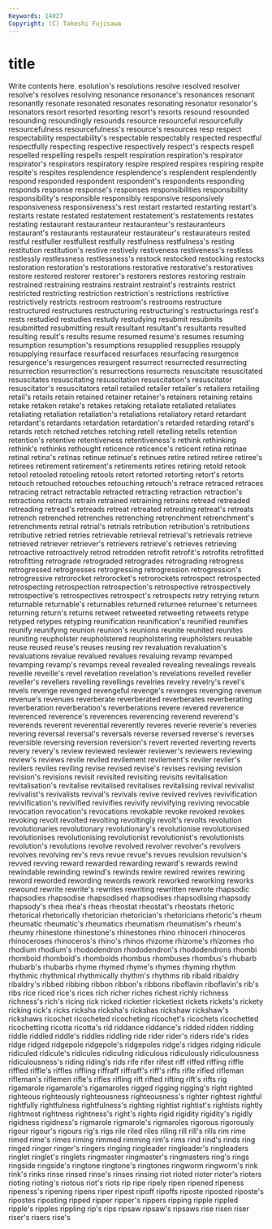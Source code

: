 ```yaml
---
Keywords: 14027 
Copyright: (C) Takeshi Fujisawa
---
```


# title

Write contents here.
esolution's resolutions resolve
resolved resolver resolve's resolves resolving resonance resonance's resonances resonant resonantly
resonate resonated resonates resonating resonator resonator's resonators resort resorted resorting
resort's resorts resound resounded resounding resoundingly resounds resource resourceful resourcefully
resourcefulness resourcefulness's resource's resources resp respect respectability respectability's respectable respectably
respected respectful respectfully respecting respective respectively respect's respects respell respelled
respelling respells respelt respiration respiration's respirator respirator's respirators respiratory respire
respired respires respiring respite respite's respites resplendence resplendence's resplendent resplendently
respond responded respondent respondent's respondents responding responds response response's responses
responsibilities responsibility responsibility's responsible responsibly responsive responsively responsiveness responsiveness's rest
restart restarted restarting restart's restarts restate restated restatement restatement's restatements
restates restating restaurant restauranteur restauranteur's restauranteurs restaurant's restaurants restaurateur restaurateur's
restaurateurs rested restful restfuller restfullest restfully restfulness restfulness's resting restitution
restitution's restive restively restiveness restiveness's restless restlessly restlessness restlessness's restock
restocked restocking restocks restoration restoration's restorations restorative restorative's restoratives restore
restored restorer restorer's restorers restores restoring restrain restrained restraining restrains
restraint restraint's restraints restrict restricted restricting restriction restriction's restrictions restrictive
restrictively restricts restroom restroom's restrooms restructure restructured restructures restructuring restructuring's
restructurings rest's rests restudied restudies restudy restudying resubmit resubmits resubmitted
resubmitting result resultant resultant's resultants resulted resulting result's results resume
resumed resume's resumes resuming resumption resumption's resumptions resupplied resupplies resupply
resupplying resurface resurfaced resurfaces resurfacing resurgence resurgence's resurgences resurgent resurrect
resurrected resurrecting resurrection resurrection's resurrections resurrects resuscitate resuscitated resuscitates resuscitating
resuscitation resuscitation's resuscitator resuscitator's resuscitators retail retailed retailer retailer's retailers
retailing retail's retails retain retained retainer retainer's retainers retaining retains
retake retaken retake's retakes retaking retaliate retaliated retaliates retaliating retaliation
retaliation's retaliations retaliatory retard retardant retardant's retardants retardation retardation's retarded
retarding retard's retards retch retched retches retching retell retelling retells
retention retention's retentive retentiveness retentiveness's rethink rethinking rethink's rethinks rethought
reticence reticence's reticent retina retinae retinal retina's retinas retinue retinue's
retinues retire retired retiree retiree's retirees retirement retirement's retirements retires
retiring retold retook retool retooled retooling retools retort retorted retorting
retort's retorts retouch retouched retouches retouching retouch's retrace retraced retraces
retracing retract retractable retracted retracting retraction retraction's retractions retracts retrain
retrained retraining retrains retread retreaded retreading retread's retreads retreat retreated
retreating retreat's retreats retrench retrenched retrenches retrenching retrenchment retrenchment's retrenchments
retrial retrial's retrials retribution retribution's retributions retributive retried retries retrievable
retrieval retrieval's retrievals retrieve retrieved retriever retriever's retrievers retrieve's retrieves
retrieving retroactive retroactively retrod retrodden retrofit retrofit's retrofits retrofitted retrofitting
retrograde retrograded retrogrades retrograding retrogress retrogressed retrogresses retrogressing retrogression retrogression's
retrogressive retrorocket retrorocket's retrorockets retrospect retrospected retrospecting retrospection retrospection's retrospective
retrospectively retrospective's retrospectives retrospect's retrospects retry retrying return returnable returnable's
returnables returned returnee returnee's returnees returning return's returns retweet retweeted
retweeting retweets retype retyped retypes retyping reunification reunification's reunified reunifies
reunify reunifying reunion reunion's reunions reunite reunited reunites reuniting reupholster
reupholstered reupholstering reupholsters reusable reuse reused reuse's reuses reusing rev
revaluation revaluation's revaluations revalue revalued revalues revaluing revamp revamped revamping
revamp's revamps reveal revealed revealing revealings reveals reveille reveille's revel
revelation revelation's revelations revelled reveller reveller's revellers revelling revellings revelries
revelry revelry's revel's revels revenge revenged revengeful revenge's revenges revenging
revenue revenue's revenues reverberate reverberated reverberates reverberating reverberation reverberation's reverberations
revere revered reverence reverenced reverence's reverences reverencing reverend reverend's reverends
reverent reverential reverently reveres reverie reverie's reveries revering reversal reversal's
reversals reverse reversed reverse's reverses reversible reversing reversion reversion's revert
reverted reverting reverts revery revery's review reviewed reviewer reviewer's reviewers
reviewing review's reviews revile reviled revilement revilement's reviler reviler's revilers
reviles reviling revise revised revise's revises revising revision revision's revisions
revisit revisited revisiting revisits revitalisation revitalisation's revitalise revitalised revitalises revitalising
revival revivalist revivalist's revivalists revival's revivals revive revived revives revivification
revivification's revivified revivifies revivify revivifying reviving revocable revocation revocation's revocations
revokable revoke revoked revokes revoking revolt revolted revolting revoltingly revolt's
revolts revolution revolutionaries revolutionary revolutionary's revolutionise revolutionised revolutionises revolutionising revolutionist
revolutionist's revolutionists revolution's revolutions revolve revolved revolver revolver's revolvers revolves
revolving rev's revs revue revue's revues revulsion revulsion's revved revving
reward rewarded rewarding reward's rewards rewind rewindable rewinding rewind's rewinds
rewire rewired rewires rewiring reword reworded rewording rewords rework reworked
reworking reworks rewound rewrite rewrite's rewrites rewriting rewritten rewrote rhapsodic
rhapsodies rhapsodise rhapsodised rhapsodises rhapsodising rhapsody rhapsody's rhea rhea's rheas
rheostat rheostat's rheostats rhetoric rhetorical rhetorically rhetorician rhetorician's rhetoricians rhetoric's
rheum rheumatic rheumatic's rheumatics rheumatism rheumatism's rheum's rheumy rhinestone rhinestone's
rhinestones rhino rhinoceri rhinoceros rhinoceroses rhinoceros's rhino's rhinos rhizome rhizome's
rhizomes rho rhodium rhodium's rhododendron rhododendron's rhododendrons rhombi rhomboid rhomboid's
rhomboids rhombus rhombuses rhombus's rhubarb rhubarb's rhubarbs rhyme rhymed rhyme's
rhymes rhyming rhythm rhythmic rhythmical rhythmically rhythm's rhythms rib ribald
ribaldry ribaldry's ribbed ribbing ribbon ribbon's ribbons riboflavin riboflavin's rib's
ribs rice riced rice's rices rich richer riches richest richly
richness richness's rich's ricing rick ricked ricketier ricketiest rickets rickets's
rickety ricking rick's ricks ricksha ricksha's rickshas rickshaw rickshaw's rickshaws
ricochet ricocheted ricocheting ricochet's ricochets ricochetted ricochetting ricotta ricotta's rid
riddance riddance's ridded ridden ridding riddle riddled riddle's riddles riddling
ride rider rider's riders ride's rides ridge ridged ridgepole ridgepole's
ridgepoles ridge's ridges ridging ridicule ridiculed ridicule's ridicules ridiculing ridiculous
ridiculously ridiculousness ridiculousness's riding riding's rids rife rifer rifest riff
riffed riffing riffle riffled riffle's riffles riffling riffraff riffraff's riff's
riffs rifle rifled rifleman rifleman's riflemen rifle's rifles rifling rift
rifted rifting rift's rifts rig rigamarole rigamarole's rigamaroles rigged rigging
rigging's right righted righteous righteously righteousness righteousness's righter rightest rightful
rightfully rightfulness rightfulness's righting rightist rightist's rightists rightly rightmost rightness
rightness's right's rights rigid rigidity rigidity's rigidly rigidness rigidness's rigmarole
rigmarole's rigmaroles rigorous rigorously rigour rigour's rigours rig's rigs rile
riled riles riling rill rill's rills rim rime rimed rime's
rimes riming rimmed rimming rim's rims rind rind's rinds ring
ringed ringer ringer's ringers ringing ringleader ringleader's ringleaders ringlet ringlet's
ringlets ringmaster ringmaster's ringmasters ring's rings ringside ringside's ringtone ringtone's
ringtones ringworm ringworm's rink rink's rinks rinse rinsed rinse's rinses
rinsing riot rioted rioter rioter's rioters rioting rioting's riotous riot's
riots rip ripe ripely ripen ripened ripeness ripeness's ripening ripens
riper ripest ripoff ripoffs riposte riposted riposte's ripostes riposting ripped
ripper ripper's rippers ripping ripple rippled ripple's ripples rippling rip's
rips ripsaw ripsaw's ripsaws rise risen riser riser's risers rise's
